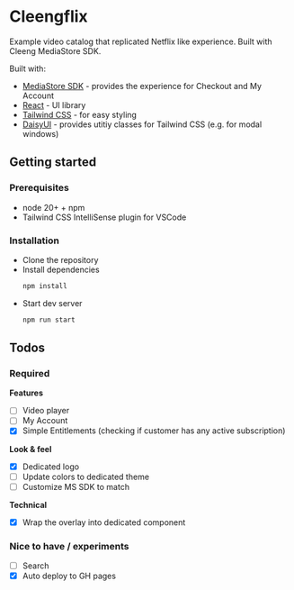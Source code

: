 # Cleengflix

Example video catalog that replicated Netflix like experience.
Built with Cleeng MediaStore SDK.

Built with:
* [MediaStore SDK](https://github.com/Cleeng/mediastore-sdk) - provides the experience for Checkout and My Account  
* [React](https://reactjs.org/) - UI library
* [Tailwind CSS](https://tailwindcss.com/) - for easy styling
* [DaisyUI](https://daisyui.com/) - provides utitiy classes for Tailwind CSS (e.g. for modal windows)

## Getting started

### Prerequisites

* node 20+ + npm
* Tailwind CSS IntelliSense plugin for VSCode

### Installation

* Clone the repository
* Install dependencies
    ```bash
    npm install
    ```
* Start dev server
    ```bash
    npm run start
    ```

## Todos

### Required

**Features**

- [ ] Video player
- [ ] My Account
- [x] Simple Entitlements (checking if customer has any active subscription)

**Look & feel**
- [x] Dedicated logo
- [ ] Update colors to dedicated theme
- [ ] Customize MS SDK to match

**Technical**
- [x] Wrap the overlay into dedicated component

### Nice to have / experiments
- [ ] Search
- [x] Auto deploy to GH pages
